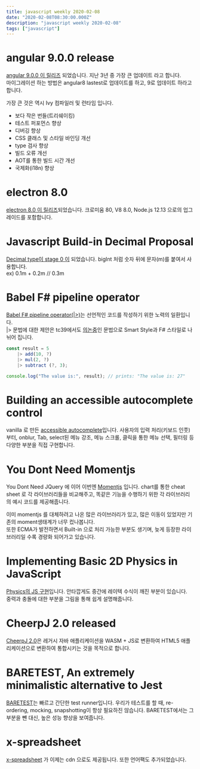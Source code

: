 ```yaml
---
title: javascript weekly 2020-02-08
date: "2020-02-08T08:30:00.000Z"
description: "javascript weekly 2020-02-08"
tags: ["javascript"]
---
```



# angular 9.0.0 release

<a href="https://blog.angular.io/version-9-of-angular-now-available-project-ivy-has-arrived-23c97b63cfa3" target="_blank">angular 9.0.0 이 릴리즈</a> 되었습니다. 지난 3년 중 가장 큰 업데이트 라고 합니다.  
마이그레이션 하는 방법은 angular8 lastest로 업데이트를 하고, 9로 업데이트 하라고 합니다.  

가장 큰 것은 역시 Ivy 컴파일러 및 런타임 입니다.
+ 보다 작은 번들(트리쉐이킹)
+ 테스트 퍼포먼스 향상
+ 디버깅 향상
+ CSS 클래스 및 스타일 바인딩 개선
+ type 검사 향상
+ 빌드 오류 개선
+ AOT를 통한 빌드 시간 개선
+ 국제화(i18n) 향상

# electron 8.0
<a href="https://www.electronjs.org/blog/electron-8-0" target="_blank">electron 8.0 이 릴리즈</a>되었습니다. 
크로미움 80, V8 8.0, Node.js 12.13 으로의 업그레이드를 포함합니다.	

# Javascript Build-in Decimal Proposal
<a href="https://github.com/littledan/proposal-decimal" target="_blank">Decimal type이 stage 0 이</a> 되었습니다.
bigInt 처럼 숫자 뒤에 문자(m)를 붙여서 사용합니다.  
ex) 0.1m + 0.2m // 0.3m

# Babel F# pipeline operator

<a href="http://codereform.com/blog/post/babel-fsharp-pipeline-operator/" target="_blank">Babel F# pipeline operator(|>)</a>는 선언적인 코드를 작성하기 위한 노력의 일환입니다.  
|> 문법에 대한 제안은 tc39에서도 <a href="https://github.com/tc39/proposal-pipeline-operator">의논중</a>인 문법으로 Smart Style과 F# 스타일로 나뉘어 집니다.  

```javascript
const result = 5
    |> add(10, ?)
    |> mul(2, ?)
    |> subtract (?, 3);

console.log("The value is:", result); // prints: "The value is: 27"
```

# Building an accessible autocomplete control
vanilla 로 만든 <a href="https://adamsilver.io/articles/building-an-accessible-autocomplete-control/" target="_blank">accessible autocomplete</a>입니다.
사용자의 입력 처리(키보드 인풋)부터, onblur, Tab, select된 메뉴 강조, 메뉴 스크롤, 클릭을 통한 메뉴 선택, 필터링 등 다양한 부분을 직접 구현합니다.  

# You Dont Need Momentjs
You Dont Need JQuery 에 이어 이번엔 <a href="https://github.com/you-dont-need/You-Dont-Need-Momentjs" target="_blank">Momentjs</a> 입니다.
chart를 통한 cheat sheet 로 각 라이브러리들을 비교해주고, 똑같은 기능을 수행하기 위한 각 라이브러리의 예시 코드를 제공해줍니다.  

이미 momentjs 를 대체하려고 나온 많은 라이브러리가 있고, 많은 이동이 있었지만 기존의 moment생태계가 너무 컸나봅니다.  
또한 ECMA가 발전하면서 Built-in 으로 처리 가능한 부분도 생기며, 늦게 등장한 라이브러리일 수록 경량화 되어가고 있습니다.

# Implementing Basic 2D Physics in JavaScript
<a href="https://martinheinz.dev/blog/15" target="_blank">Physics의 JS 구현</a>입니다.
안타깝게도 중간에 레이텍 수식이 깨진 부분이 있습니다.  
중력과 충돌에 대한 부분을 그림을 통해 쉽게 설명해줍니다.


# CheerpJ 2.0 released
<a href="https://medium.com/leaningtech/cheerpj-2-0-released-381f6d03e4e" target="_blank">CheerpJ 2.0</a>은 레거시 자바 애플리케이션을 WASM + JS로 변환하여 HTML5 애플리케이션으로 변환하여 통합시키는 것을 목적으로 합니다.

# BARETEST, An extremely minimalistic alternative to Jest
<a href="https://volument.com/baretest" target="_blank">BARETEST</a>는 빠르고 간단한 test runner입니다. 우리가 테스트를 할 때, re-ordering, mocking, snapshotting이 항상 필요하진 않습니다.  BARETEST에서는 그 부분을 뺀 대신, 높은 성능 향상을 보여줍니다.

# x-spreadsheet
<a href="https://github.com/myliang/x-spreadsheet">x-spreadsheet</a> 가 이제는 cdn 으로도 제공됩니다. 또한 언어팩도 추가되었습니다.